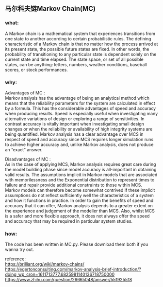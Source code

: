 ## 马尔科夫链Markov Chain(MC)

### what:
A Markov chain is a mathematical system that experiences transitions from one state to another according to certain probabilistic rules. The defining characteristic of a Markov chain is that no matter how the process arrived at its present state, the possible future states are fixed. In other words, the probability of transitioning to any particular state is dependent solely on the current state and time elapsed. The state space, or set of all possible states, can be anything: letters, numbers, weather conditions, baseball scores, or stock performances.<br/>

### why:
Advantages of MC :<br/>
Markov analysis has the advantage of being an analytical method which means that the reliability parameters for the system are calculated in effect by a formula. This has the considerable advantages of speed and accuracy when producing results. Speed is especially useful when investigating many alternative variations of design or exploring a range of sensitivities. In contrast accuracy is vitally important when investigating small design changes or when the reliability or availability of high integrity systems are being quantified. Markov analysis has a clear advantage over MCS in respect of speed and accuracy since MCS requires longer simulation runs to achieve higher accuracy and, unlike Markov analysis, does not produce an “exact” answer.<br/>

Disadvantages of MC :<br/>
As in the case of applying MCS, Markov analysis requires great care during the model building phase since model accuracy is all-important in obtaining valid results. The assumptions implicit in Markov models that are associated with memorilessness and the Exponential distribution to represent times to failure and repair provide additional constraints to those within MCS. Markov models can therefore become somewhat contrived if these implicit assumptions do not reflect sufficiently well the characteristics of a system and how it functions in practice. In order to gain the benefits of speed and accuracy that it can offer, Markov analysis depends to a greater extent on the experience and judgement of the modeller than MCS. Also, whilst MCS is a safer and more flexible approach, it does not always offer the speed and accuracy that may be required in particular system studies.<br/>

### how:
The code has been written in MC.py. Please download them both if you wanna try out.<br/>

reference:<br/>
https://brilliant.org/wiki/markov-chains/<br/>
https://egertonconsulting.com/markov-analysis-brief-introduction/?doing_wp_cron=1611713777.6825981140136718750000
https://www.zhihu.com/question/26665048/answer/551925518<br/>

